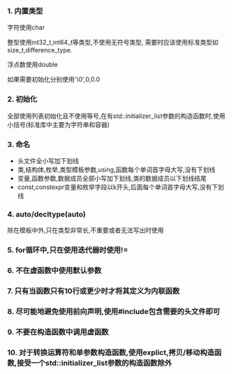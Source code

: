 ### 1. 内置类型

字符使用char

整型使用int32_t,int64_t等类型,不使用无符号类型, 需要时应该使用标准类型如size_t,difference_type.

浮点数使用double

如果需要初始化分别使用'\0',0,0.0

### 2. 初始化

全部使用列表初始化且不使用等号,在有std::initializer_list参数的构造函数时,使用小括号(标准库中主要为字符串和容器)

### 3. 命名

* 头文件全小写加下划线
* 类,结构体,枚举,类型模板参数,using,函数每个单词首字母大写,没有下划线
* 变量,函数参数,数据成员全部小写加下划线,类的数据成员以下划线结尾
* const,constexpr变量和枚举字段以k开头,后面每个单词首字母大写,没有下划线

### 4. auto/decltype(auto)

除在模板中外,只在类型非常长,不重要或者无法写出时使用

### 5. for循环中,只在使用迭代器时使用!= 

### 6. 不在虚函数中使用默认参数

### 7. 只有当函数只有10行或更少时才将其定义为内联函数

### 8. 尽可能地避免使用前向声明,使用#include包含需要的头文件即可

### 9. 不要在构造函数中调用虚函数

### 10. 对于转换运算符和单参数构造函数,使用explict,拷贝/移动构造函数,接受一个std::initializer_list参数的构造函数除外